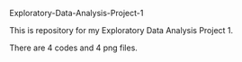 Exploratory-Data-Analysis-Project-1

This is repository for my Exploratory Data Analysis Project 1. 

There are 4 codes and 4 png files. 
